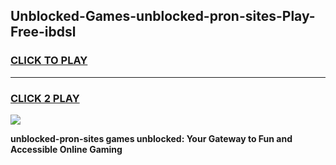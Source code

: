 
## Unblocked-Games-unblocked-pron-sites-Play-Free-ibdsl
<h3>
<a href="https://premium76.site?title=unblocked-pron-sites&ref=20M">CLICK TO PLAY</a></h3>
<hr>

<h3>
<a href="https://premium76.site?title=unblocked-pron-sites&ref=20M">CLICK 2 PLAY</a>
  
</h3>

<a href="https://premium76.site?title=unblocked-pron-sites&ref=19M"><img src="https://clearcache.store/games.png"></a>


**unblocked-pron-sites games unblocked: Your Gateway to Fun and Accessible Online Gaming**
